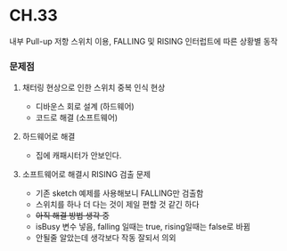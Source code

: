 # CH.33
내부 Pull-up 저항 스위치 이용, FALLING 및 RISING 인터럽트에 따른 상황별 동작
### 문제점
1. 채터링 현상으로 인한 스위치 중복 인식 현상
    - 디바운스 회로 설계 (하드웨어)
    - 코드로 해결 (소프트웨어)

2. 하드웨어로 해결
    - 집에 캐패시터가 안보인다.

2. 소프트웨어로 해결시 RISING 검출 문제
    - 기존 sketch 예제를 사용해보니 FALLING만 검출함
    - 스위치를 하나 더 다는 것이 제일 편할 것 같긴 하다
    - ~~아직 해결 방법 생각 중~~
    - isBusy 변수 넣음, falling 일때는 true, rising일때는 false로 바뀜
    - 안될줄 알았는데 생각보다 작동 잘되서 의외



